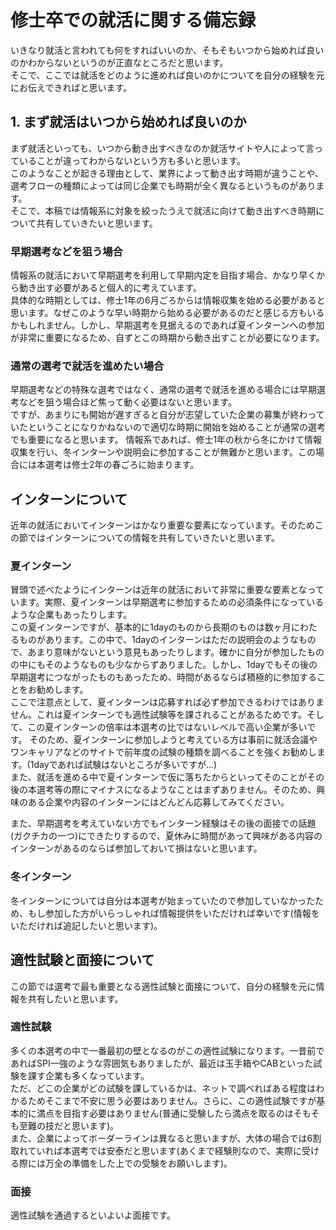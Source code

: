 # 修士卒での就活に関する備忘録
いきなり就活と言われても何をすればいいのか、そもそもいつから始めれば良いのかわからないというのが正直なところだと思います。<br>
そこで、ここでは就活をどのように進めれば良いのかについてを自分の経験を元にお伝えできればと思います。

## 1. まず就活はいつから始めれば良いのか
まず就活といっても、いつから動き出すべきなのか就活サイトや人によって言っていることが違ってわからないという方も多いと思います。<br>
このようなことが起きる理由として、業界によって動き出す時期が違うことや、選考フローの種類によっては同じ企業でも時期が全く異なるというものがあります。<br>
そこで、本稿では情報系に対象を絞ったうえで就活に向けて動き出すべき時期について共有していきたいと思います。<br>

### 早期選考などを狙う場合
情報系の就活において早期選考を利用して早期内定を目指す場合、かなり早くから動き出す必要があると個人的に考えています。<br>
具体的な時期としては、修士1年の6月ごろからは情報収集を始める必要があると思います。なぜこのような早い時期から始める必要があるのだと感じる方もいるかもしれません。しかし、早期選考を見据えるのであれば夏インターンへの参加が非常に重要になるため、自ずとこの時期から動き出すことが必要になります。<br>

### 通常の選考で就活を進めたい場合
早期選考などの特殊な選考ではなく、通常の選考で就活を進める場合には早期選考などを狙う場合ほど焦って動く必要はないと思います。<br>
ですが、あまりにも開始が遅すぎると自分が志望していた企業の募集が終わっていたということになりかねないので適切な時期に開始を始めることが通常の選考でも重要になると思います。
情報系であれば、修士1年の秋から冬にかけて情報収集を行い、冬インターンや説明会に参加することが無難かと思います。この場合には本選考は修士2年の春ごろに始まります。<br>


## インターンについて
近年の就活においてインターンはかなり重要な要素になっています。そのためこの節ではインターンについての情報を共有していきたいと思います。

### 夏インターン
冒頭で述べたようにインターンは近年の就活において非常に重要な要素となっています。実際、夏インターンは早期選考に参加するための必須条件になっているような企業もあったりします。<br>
この夏インターンですが、基本的に1dayのものから長期のものは数ヶ月にわたるものがあります。この中で、1dayのインターンはただの説明会のようなもので、あまり意味がないという意見もあったりします。確かに自分が参加したものの中にもそのようなものも少なからずありました。しかし、1dayでもその後の早期選考につながったものもあったため、時間があるならば積極的に参加することをお勧めします。<br>
ここで注意点として、夏インターンは応募すれば必ず参加できるわけではありません。これは夏インターンでも適性試験等を課されることがあるためです。そして、この夏インターンの倍率は本選考の比ではないレベルで高い企業が多いです。
そのため、夏インターンに参加しようと考えている方は事前に就活会議やワンキャリアなどのサイトで前年度の試験の種類を調べることを強くお勧めします。(1dayであれば試験はないところが多いですが...)<br>
また、就活を進める中で夏インターンで仮に落ちたからといってそのことがその後の本選考等の際にマイナスになるようなことはまずありません。そのため、興味のある企業や内容のインターンにはどんどん応募してみてください。<br>

また、早期選考を考えていない方でもインターン経験はその後の面接での話題(ガクチカの一つ)にできたりするので、夏休みに時間があって興味がある内容のインターンがあるのならば参加しておいて損はないと思います。

### 冬インターン
冬インターンについては自分は本選考が始まっていたので参加していなかったため、もし参加した方がいらっしゃれば情報提供をいただければ幸いです(情報をいただければ追記したいと思います)。

## 適性試験と面接について
この節では選考で最も重要となる適性試験と面接について、自分の経験を元に情報を共有したいと思います。

### 適性試験
多くの本選考の中で一番最初の壁となるのがこの適性試験になります。一昔前であればSPI一強のような雰囲気もありましたが、最近は玉手箱やCABといった試験を課す企業も多くなっています。<br>
ただ、どこの企業がどの試験を課しているかは、ネットで調べればある程度はわかるためそこまで不安に思う必要はありません。さらに、この適性試験ですが基本的に満点を目指す必要はありません(普通に受験したら満点を取るのはそもそも至難の技だと思います)。<br>
また、企業によってボーダーラインは異なると思いますが、大体の場合では6割取れていれば本選考では安泰だと思います(あくまで経験則なので、実際に受ける際には万全の準備をした上での受験をお願いします)。


### 面接
適性試験を通過するといよいよ面接です。
